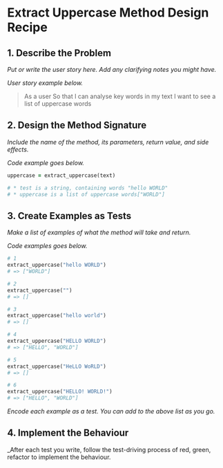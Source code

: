 # Extract Uppercase Method Design Recipe


## 1. Describe the Problem

_Put or write the user story here. Add any clarifying notes you might have._

_User story example below._
> As a user
> So that I can analyse key words in my text
> I want to see a list of uppercase words



## 2. Design the Method Signature

_Include the name of the method, its parameters, return value, and side effects._

_Code example goes below._
```ruby
uppercase = extract_uppercase(text)

# * test is a string, containing words "hello WORLD"
# * uppercase is a list of uppercase words["WORLD"]
```


## 3. Create Examples as Tests

_Make a list of examples of what the method will take and return._

_Code examples goes below._
```ruby
# 1
extract_uppercase("hello WORLD")
# => ["WORLD"]

# 2
extract_uppercase("")
# => []

# 3
extract_uppercase("hello world")
# => []

# 4
extract_uppercase("HELLO WORLD")
# => ["HELLO", "WORLD"]

# 5
extract_uppercase("HeLLO WoRLD")
# => []

# 6
extract_uppercase("HELLO! WORLD!")
# => ["HELLO", "WORLD"]
```

_Encode each example as a test. You can add to the above list as you go._


## 4. Implement the Behaviour

_After each test you write, follow the test-driving process of red, green, refactor to implement the behaviour.